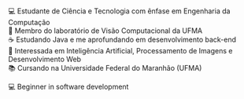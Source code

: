 💻 Estudante de Ciência e Tecnologia com ênfase em Engenharia da Computação  
🤖 Membro do laboratório de Visão Computacional da UFMA  
☕ Estudando Java e me aprofundando em desenvolvimento back-end  
🧠 Interessada em Inteligência Artificial, Processamento de Imagens e Desenvolvimento Web  
📚 Cursando na Universidade Federal do Maranhão (UFMA)  

💻 Beginner in software development
